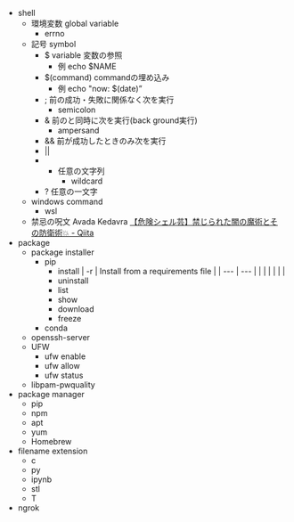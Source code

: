 - shell
    - 環境変数 global variable
        - errno
    - 記号 symbol
        - $ variable
            変数の参照
            - 例 echo $NAME
        - $(command)
            commandの埋め込み
            - 例 echo "now: $(date)”
        - ;
            前の成功・失敗に関係なく次を実行
            - semicolon
        - &
            前のと同時に次を実行(back ground実行)
            - ampersand
        - &&
            前が成功したときのみ次を実行
        - ||
        - *
            任意の文字列
            - wildcard
        - ?
            任意の一文字
    - windows command
        - wsl
    - 禁忌の呪文 Avada Kedavra
        [【危険シェル芸】禁じられた闇の魔術とその防衛術💥 - Qiita](https://qiita.com/_-_-_-_-_/items/214d537aae2c1488692c)
- package
    - package installer
        - pip
            - install
                | -r  | Install from a requirements file |
                | --- | --- |
                |  |  |
                |  |  |
            - uninstall
            - list
            - show
            - download
            - freeze
        - conda
    - openssh-server
    - UFW
        - ufw enable
        - ufw allow
        - ufw status
    - libpam-pwquality
- package manager
    - pip
    - npm
    - apt
    - yum
    - Homebrew
- filename extension
    - c
    - py
    - ipynb
    - stl
    - T
- ngrok